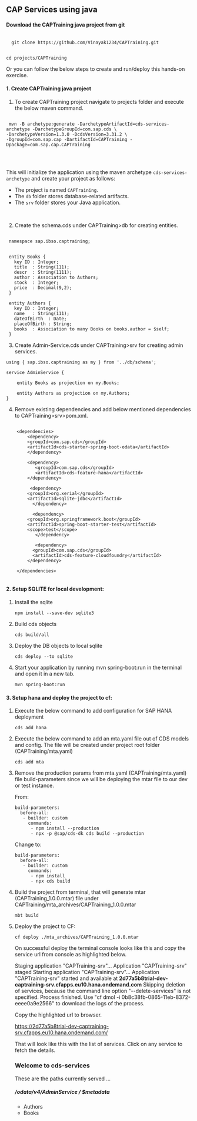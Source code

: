 ## CAP Services using java

#### Download the CAPTraining java project from git

<code>
  git clone https://github.com/Vinayak1234/CAPTraining.git 
  
  cd projects/CAPTraining
</code>

Or you can follow the below steps to create and run/deploy this hands-on exercise.

#### 1.  Create CAPTraining java project

1. To create CAPTraining project navigate to projects folder and execute the below maven command.

<code>
 mvn -B archetype:generate -DarchetypeArtifactId=cds-services-archetype -DarchetypeGroupId=com.sap.cds \
-DarchetypeVersion=1.3.0 -DcdsVersion=3.31.2 \
-DgroupId=com.sap.cap -DartifactId=CAPTraining -Dpackage=com.sap.cap.CAPTraining  

</code>

&nbsp;

This will initialize the application using the maven archetype `cds-services-archetype` and create your project as follows:

* The project is named `CAPTraining`.
* The `db` folder stores database-related artifacts.
* The `srv` folder stores your Java application.

&nbsp;

2. Create the schema.cds under CAPTraining>db  for creating entities.

 ```
  
  namespace sap.ibso.captraining;


  entity Books {
    key ID : Integer;
    title  : String(111);
    descr  : String(1111);
    author : Association to Authors;
    stock  : Integer;
    price  : Decimal(9,2);
  }

  entity Authors {
    key ID : Integer;
    name   : String(111);
    dateOfBirth  : Date;  
    placeOfBirth : String;  
    books  : Association to many Books on books.author = $self;
  }

```

3. Create Admin-Service.cds under CAPTraining>srv for creating admin services.

```
using { sap.ibso.captraining as my } from '../db/schema';

service AdminService {

    entity Books as projection on my.Books;

    entity Authors as projection on my.Authors;
}
```

4. Remove existing dependencies and add below mentioned dependencies to CAPTraining>srv>pom.xml.

```

	<dependencies>
	    <dependency>
		<groupId>com.sap.cds</groupId>
		<artifactId>cds-starter-spring-boot-odata</artifactId>
	    </dependency>

	    <dependency>
	       <groupId>com.sap.cds</groupId>
	       <artifactId>cds-feature-hana</artifactId>
	    </dependency>

	     <dependency>
		<groupId>org.xerial</groupId>
		<artifactId>sqlite-jdbc</artifactId>
	      </dependency>

	      <dependency>
		<groupId>org.springframework.boot</groupId>
		<artifactId>spring-boot-starter-test</artifactId>
		<scope>test</scope>
	       </dependency>

	       <dependency>
		  <groupId>com.sap.cds</groupId>
		  <artifactId>cds-feature-cloudfoundry</artifactId>
		</dependency>
        
	</dependencies>
  
```


#### 2. Setup SQLITE for local development:

1. Install the sqlite

    `npm install --save-dev sqlite3`

2. Build cds objects

    `cds build/all`

3. Deploy the DB objects to local sqlite

    `cds deploy --to sqlite`

4. Start your application by running mvn spring-boot:run in the terminal and open it in a new tab.

    `mvn spring-boot:run`
    

#### 3. Setup hana and deploy the project to cf:

1. Execute the below command to add configuration for SAP HANA deployment

    `cds add hana`

2. Execute the below command to add an mta.yaml file out of CDS models and config. The file will be created under project root folder (CAPTraining/mta.yaml)

    `cds add mta`
    
3. Remove the production params from mta.yaml (CAPTraining/mta.yaml) file build-parameters since we will be deploying the mtar file to our dev or test instance.

    From:
    ```
    build-parameters:
      before-all:
       - builder: custom
         commands:
          - npm install --production
          - npx -p @sap/cds-dk cds build --production
    ```

    Change to:

    ```
    build-parameters:
      before-all:
       - builder: custom
         commands:
          - npm install
          - npx cds build
    ```

3. Build the project from terminal, that will generate mtar (CAPTraining_1.0.0.mtar) file under CAPTraining/mta_archives/CAPTraining_1.0.0.mtar

    `mbt build`

4. Deploy the project to CF:

    `cf deploy ./mta_archives/CAPTraining_1.0.0.mtar`
    
    On successful deploy the terminal console looks like this and copy the service url from console as highlighted below.
      
    	
	Staging application "CAPTraining-srv"...
	Application "CAPTraining-srv" staged
	Starting application "CAPTraining-srv"...
	Application "CAPTraining-srv" started and available at **2d77a5b8trial-dev-captraining-srv.cfapps.eu10.hana.ondemand.com**
	Skipping deletion of services, because the command line option "--delete-services" is not specified.
	Process finished.
	Use "cf dmol -i 0b8c38fb-0865-11eb-8372-eeee0a9e2566" to download the logs of the process.
 
    Copy the highlighted url to browser.
    
    https://2d77a5b8trial-dev-captraining-srv.cfapps.eu10.hana.ondemand.com/
    
    That will look like this with the list of services. Click on any service to fetch the details.
    
   ### Welcome to cds-services
   These are the paths currently served …

   ##### /odata/v4/AdminService / $metadata
     * Authors
     * Books

